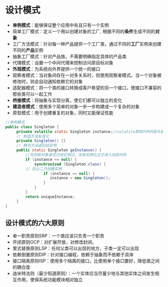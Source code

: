# 设计模式

- **单例模式**：能够保证整个应用中有且只有一个实例
- 简单工厂模式：定义一个用以创建对象的工厂, 根据不同的**条件**生成不同的**对象**
- 工厂方法模式：针对每一种产品提供一个工厂类，通过不同的**工厂**实例来创建不同的**产品**实例
- 抽象工厂模式：针对产品族，不需要明确指定具体的产品类
- 代理模式：设置一个中间代理来控制访问原目标对象
- **外观模式**：为系统向外界提供一个统一的接口
- 观察者模式：当对象间存在一对多关系时，则使用观察者模式。当一个对象被修改时，则会自动通知依赖它的对象
- 适配器模式：将一个类的接口转换成客户希望的另一个接口，使接口不兼容的那些类可以一起工作
- **桥接模式**：将抽象与实现分离，使它们都可以独立的变化
- **建造者模式**：使用多个简单的对象一步一步构建成一个复杂的对象
- 原型模式：用于创建重复的对象，同时又能保证性能

```java
//单例模式
public class Singleton {
	 private volatile static Singleton instance;//volatile禁用JVM的指令重排
	 // 构造方法私有化
	 private Singleton() {}
	 // 静态方法返回该实例
	 public static Singleton geInstance() {
		 //先判断对象是否已经实例过，没有实例化过才进⼊加锁代码
		 if (instance == null) {
			 synchronized (Singleton.class) {
         // 防止二次创建实例
				 if (instance == null) {
				 	instance = new Singleton();
				 }
			 }
		 }
		 return uniqueInstance;
	 }
}
```

## 设计模式的六大原则

- 单一职责原则SRP：一个类应该只负责一个职责
- 开闭原则OCP：对扩展开放，对修改封闭。
- 里式替换原则LSP：任何父类可以出现的地方，子类一定可以出现
- 依赖倒置原则DIP：针对接口编程，依赖于抽象而不依赖于具体
- 接口隔离原则ISP：使用多个隔离的接口，比使用单个接口要好，降低类之间的耦合度
- 迪米特法则（最少知道原则）：一个实体应当尽量少地与其他实体之间发生相互作用，使得系统功能模块相对独立

